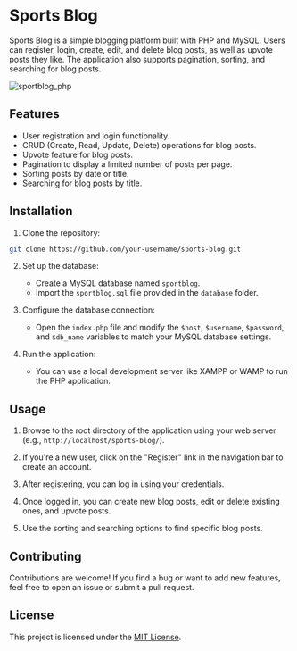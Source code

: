 # Sports Blog

Sports Blog is a simple blogging platform built with PHP and MySQL. Users can register, login, create, edit, and delete blog posts, as well as upvote posts they like. The application also supports pagination, sorting, and searching for blog posts.

![sportblog_php](https://github.com/isomer04/Sport-Blog/assets/43922158/f0bd45d2-8a6b-4dcd-ae3e-a22ec3ecada7)


## Features

- User registration and login functionality.
- CRUD (Create, Read, Update, Delete) operations for blog posts.
- Upvote feature for blog posts.
- Pagination to display a limited number of posts per page.
- Sorting posts by date or title.
- Searching for blog posts by title.

## Installation

1. Clone the repository:
```bash
git clone https://github.com/your-username/sports-blog.git
```

2. Set up the database:

   - Create a MySQL database named `sportblog`.
   - Import the `sportblog.sql` file provided in the `database` folder.

3. Configure the database connection:

   - Open the `index.php` file and modify the `$host`, `$username`, `$password`, and `$db_name` variables to match your MySQL database settings.

4. Run the application:

   - You can use a local development server like XAMPP or WAMP to run the PHP application.

## Usage

1. Browse to the root directory of the application using your web server (e.g., `http://localhost/sports-blog/`).

2. If you're a new user, click on the "Register" link in the navigation bar to create an account.

3. After registering, you can log in using your credentials.

4. Once logged in, you can create new blog posts, edit or delete existing ones, and upvote posts.

5. Use the sorting and searching options to find specific blog posts.

## Contributing

Contributions are welcome! If you find a bug or want to add new features, feel free to open an issue or submit a pull request.

## License

This project is licensed under the [MIT License](LICENSE).





